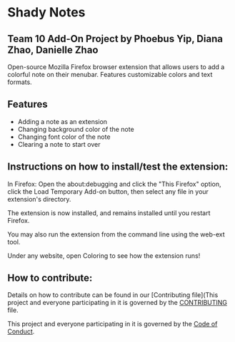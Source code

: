 # Shady Notes
Team 10 Add-On Project by Phoebus Yip, Diana Zhao, Danielle Zhao
---
Open-source Mozilla Firefox browser extension that allows users to add a colorful note on their menubar. Features customizable colors and text formats. 

## Features
- Adding a note as an extension
- Changing background color of the note
- Changing font color of the note
- Clearing a note to start over

## Instructions on how to install/test the extension: 

In Firefox: Open the about:debugging and click the "This Firefox" option, click the Load Temporary Add-on button, then select any file in your extension's directory.

The extension is now installed, and remains installed until you restart Firefox.

You may also run the extension from the command line using the web-ext tool.

Under any website, open Coloring to see how the extension runs!

## How to contribute:
Details on how to contribute can be found in our [Contributing file](This project and everyone participating in it is governed by the
[CONTRIBUTING](https://github.com/ossd-s23/Coloring/blob/main/CONTRIBUTING.md) file.

This project and everyone participating in it is governed by the
[ Code of Conduct](https://github.com/ossd-s23/Coloring/blob/main/CODE_OF_CONDUCT.md).


